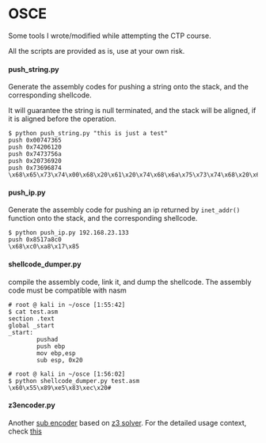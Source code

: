 # OSCE

Some tools I wrote/modified while attempting the CTP course.

All the scripts are provided as is, use at your own risk.

#### push_string.py

Generate the assembly codes for pushing a string onto the stack, and the corresponding shellcode. 

It will guarantee the string is null terminated, and the stack will be aligned, if it is aligned before the operation. 

```
$ python push_string.py "this is just a test"
push 0x00747365
push 0x74206120
push 0x7473756a
push 0x20736920
push 0x73696874
\x68\x65\x73\x74\x00\x68\x20\x61\x20\x74\x68\x6a\x75\x73\x74\x68\x20\x69\x73\x20\x68\x74\x68\x69\x73
```

#### push_ip.py

Generate the assembly code for pushing an ip returned by `inet_addr()` function onto the stack, and the corresponding shellcode.

```
$ python push_ip.py 192.168.23.133
push 0x8517a8c0
\x68\xc0\xa8\x17\x85
```

#### shellcode_dumper.py

compile the assembly code, link it, and dump the shellcode. The assembly code must be compatible with nasm

```
# root @ kali in ~/osce [1:55:42] 
$ cat test.asm                       
section .text
global _start
_start:
        pushad
        push ebp
        mov ebp,esp
        sub esp, 0x20

# root @ kali in ~/osce [1:56:02] 
$ python shellcode_dumper.py test.asm
\x60\x55\x89\xe5\x83\xec\x20# 
```

#### z3encoder.py

Another [sub encoder](https://www.rapid7.com/db/modules/encoder/x86/opt_sub) based on [z3 solver](https://pypi.org/project/z3-solver/). For the detailed usage context, check [this](https://d.oulove.me/2020/05/24/shellcode-encoder-based-on-z3-solver/)